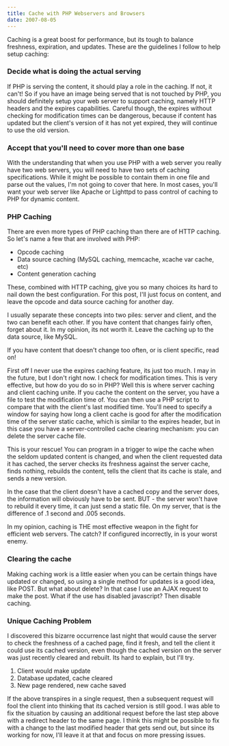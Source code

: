 ```yaml
---
title: Cache with PHP Webservers and Browsers
date: 2007-08-05
---
```

Caching is a great boost for performance, but its tough to balance freshness, expiration, and updates. These are the guidelines I follow to help setup caching:
<h3>Decide what is doing the actual serving</h3>

If PHP is serving the content, it should play a role in the caching. If not, it can't! So if you have an image being served that is not touched by PHP, you should definitely setup your web server to support caching, namely HTTP headers and the expires capabilities. Careful though, the expires without checking for modification times can be dangerous, because if content has updated but the client's version of it has not yet expired, they will continue to use the old version.
<h3>Accept that you'll need to cover more than one base</h3>

With the understanding that when you use PHP with a web server you really have two web servers, you will need to have two sets of caching specifications. While it might be possible to contain them in one file and parse out the values, I'm not going to cover that here. In most cases, you'll want your web server like Apache or Lighttpd to pass control of caching to PHP for dynamic content.
<h3>PHP Caching</h3>

There are even more types of PHP caching than there are of HTTP caching. So let's name a few that are involved with PHP:

<ul><li>Opcode caching</li><li>Data source caching (MySQL caching, memcache, xcache var cache, etc)</li><li>Content generation caching</li></ul>

These, combined with HTTP caching, give you so many choices its hard to nail down the best configuration. For this post, I'll just focus on content, and leave the opcode and data source caching for another day.

I usually separate these concepts into two piles: server and client, and the two can benefit each other. If you have content that changes fairly often, forget about it. In my opinion, its not worth it. Leave the caching up to the data source, like MySQL.

If you have content that doesn't change too often, or is client specific, read on!

First off I never use the expires caching feature, its just too much. I may in the future, but I don't right now. I check for modification times. This is very effective, but how do you do so in PHP? Well this is where server caching and client caching unite. If you cache the content on the server, you have a file to test the modification time of. You can then use a PHP script to compare that with the client's last modified time. You'll need to specify a window for saying how long a client cache is good for after the modification time of the server static cache, which is similar to the expires header, but in this case you have a server-controlled cache clearing mechanism: you can delete the server cache file.

This is your rescue! You can program in a trigger to wipe the cache when the seldom updated content is changed, and when the client requested data it has cached, the server checks its freshness against the server cache, finds nothing, rebuilds the content, tells the client that its cache is stale, and sends a new version.

In the case that the client doesn't have a cached copy and the server does, the information will obviously have to be sent. BUT - the server won't have to rebuild it every time, it can just send a static file. On my server, that is the difference of .1 second and .005 seconds.

In my opinion, caching is THE most effective weapon in the fight for efficient web servers. The catch? If configured incorrectly, in is your worst enemy.
<h3>Clearing the cache</h3>

Making caching work is a little easier when you can be certain things have updated or changed, so using a single method for updates is a good idea, like POST. But what about delete? In that case I use an AJAX request to make the post. What if the use has disabled javascript? Then disable caching.
<h3>Unique Caching Problem</h3>

I discovered this bizarre occurrence last night that would cause the server to check the freshness of a cached page, find it fresh, and tell the client it could use its cached version, even though the cached version on the server was just recently cleared and rebuilt. Its hard to explain, but I'll try. <ol><li>Client would make update</li><li>Database updated, cache cleared</li><li>New page rendered, new cache saved</li></ol>

If the above transpires in a single request, then a subsequent request will fool the client into thinking that its cached version is still good. I was able to fix the situation by causing an additional request before the last step above with a redirect header to the same page. I think this might be possible to fix with a change to the last modified header that gets send out, but since its working for now, I'll leave it at that and focus on more pressing issues.

